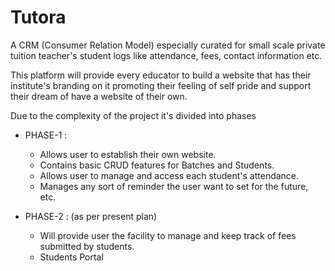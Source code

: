 # Tutora

A CRM (Consumer Relation Model) especially curated for small scale private tuition teacher's student logs like attendance, fees, contact information etc.

This platform will provide every educator to build a website that has their institute's branding on it promoting their feeling of self pride and support their dream of have a website of their own.

Due to the complexity of the project it's divided into phases
    
- PHASE-1 : 
  - Allows user to establish their own website.
  - Contains basic CRUD features for Batches and Students.
  - Allows user to manage and access each student's attendance.
  - Manages any sort of reminder the user want to set for the future, etc.
  
- PHASE-2 : (as per present plan)
    - Will provide user the facility to manage and keep track of fees submitted by students.
    - Students Portal 


